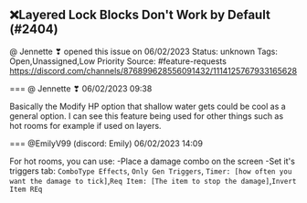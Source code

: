 ## ❌Layered Lock Blocks Don't Work by Default (#2404)
@ Jennette ❣ opened this issue on 06/02/2023
Status: unknown
Tags: Open,Unassigned,Low Priority
Source: #feature-requests https://discord.com/channels/876899628556091432/1114125767933165628


=== @ Jennette ❣ 06/02/2023 09:38

Basically the Modify HP option that shallow water gets could be cool as a general option. I can see this feature being used for other things such as hot rooms for example if used on layers.

=== @EmilyV99 (discord: Emily) 06/02/2023 14:09

For hot rooms, you can use:
-Place a damage combo on the screen
-Set it's triggers tab: `ComboType Effects`, `Only Gen Triggers`, `Timer: [how often you want the damage to tick]`,`Req Item: [The item to stop the damage]`,`Invert Item REq`
